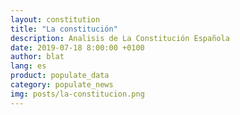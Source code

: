 ```yaml
---
layout: constitution
title: "La constitución"
description: Analisis de La Constitución Española
date: 2019-07-18 8:00:00 +0100
author: blat
lang: es
product: populate_data
category: populate_news
img: posts/la-constitucion.png
---
```


<div id="cluster"></div>

<div id="app"></div>


